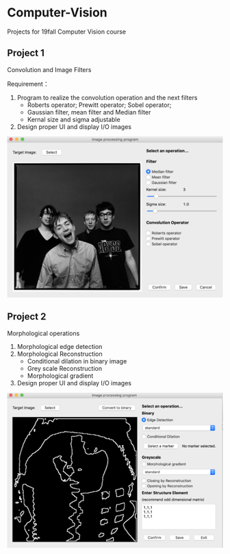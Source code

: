 # Computer-Vision
Projects for 19fall Computer Vision course

## Project 1
Convolution and Image Filters

Requirement：
1. Program to realize the convolution operation and the next filters
	- Roberts operator; Prewitt operator; Sobel operator;
	- Gaussian filter, mean filter and Median filter
	- Kernal size and sigma adjustable
2. Design proper UI and display I/O images

![avatar](./proj1.png)

## Project 2
Morphological operations

1. Morphological edge detection 
2. Morphological Reconstruction
	- Conditional dilation in binary image
	- Grey scale Reconstruction
	- Morphological gradient
3. Design proper UI and display I/O images

![avatar](./proj2.png)